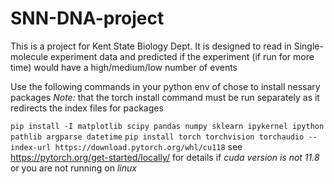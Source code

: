 # SNN-DNA-project
This is a project for Kent State Biology Dept. It is designed to read in Single-molecule experiment data and predicted if the experiment (if run for more time) would have a high/medium/low number of events

Use the following commands in your python env of chose to install nessary packages
<em>Note:</em> that the torch install command must be run separately as it redirects the index files for packages 

``pip install -I matplotlib scipy pandas numpy sklearn ipykernel ipython pathlib argparse datetime``
``pip install torch torchvision torchaudio --index-url https://download.pytorch.org/whl/cu118`` see https://pytorch.org/get-started/locally/ for details if <i>cuda version is not 11.8</i> or you are not running on <i>linux</i> 
